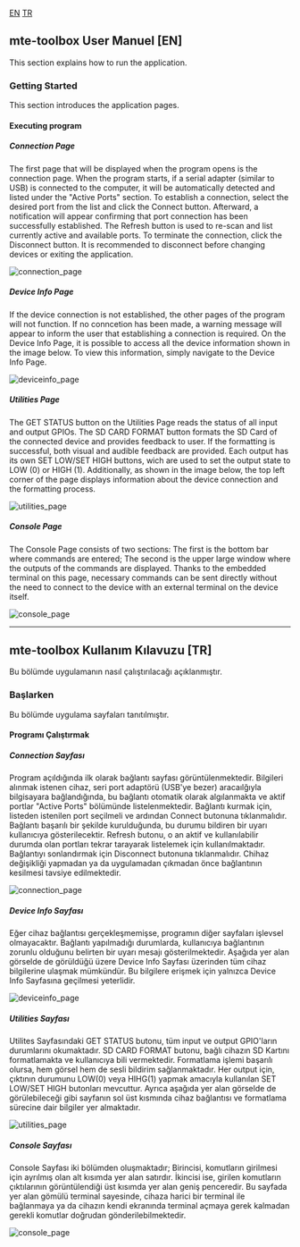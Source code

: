 [EN](mte-toolbox-user-manuel)
[TR](mte-toolbox-kullanım-kılavuzu)

## mte-toolbox User Manuel [EN]

This section explains how to run the application.

### Getting Started 
This section introduces the application pages.

#### Executing program

##### Connection Page 
The first page that will be displayed when the program opens is the connection page. When the program starts, if a serial adapter (similar to USB) is connected to the computer, it will be automatically detected and listed under the "Active Ports" section.
To establish a connection, select the desired port from the list and click the Connect button. Afterward, a notification will appear confirming that port connection has been successfully established.
The Refresh button is used to re-scan and list currently active and available ports.
To terminate the connection, click the Disconnect button. It is recommended to disconnect before changing devices or exiting the application.

![connection_page](https://github.com/user-attachments/assets/8da2219e-da7f-4d08-99e3-157ae41ff0e1)

##### Device Info Page 
If the device connection is not established, the other pages of the program will not function. If no conncetion has been made, a warning message will appear to inform the user that establishing a connection is required.
On the Device Info Page, it is possible to access all the device information shown in the image below. To view this information, simply navigate to the Device Info Page.

![deviceinfo_page](https://github.com/user-attachments/assets/b58b4733-04d3-4e16-b66b-64d82e465233)

##### Utilities Page
The GET STATUS button on the Utilities Page reads the status of all input and output GPIOs. 
The SD CARD FORMAT button formats the SD Card of the connected device and provides feedback to user. If the formatting is successful, both visual and audible feedback are provided. 
Each output has its own SET LOW/SET HIGH buttons, wich are used to set the output state to LOW (0) or HIGH (1). 
Additionally, as shown in the image below, the top left corner of the page displays information about the device connection and the formatting process.

![utilities_page](https://github.com/user-attachments/assets/56cd4652-b3b4-4b37-bffc-a36f02989b9f)

##### Console Page
The Console Page consists of two sections:
The first is the bottom bar where commands are entered;
The second is the upper large window where the outputs of the commands are displayed. 
Thanks to the embedded terminal on this page, necessary commands can be sent directly without the need to connect to the device with an external terminal on the device itself.

![console_page](https://github.com/user-attachments/assets/aa42f2e6-f20e-4aa0-b6b9-7e419ef7f1c9)




---




## mte-toolbox Kullanım Kılavuzu [TR]

Bu bölümde uygulamanın nasıl çalıştırılacağı açıklanmıştır.

### Başlarken 
Bu bölümde uygulama sayfaları tanıtılmıştır.

#### Programı Çalıştırmak

##### Connection Sayfası
Program açıldığında ilk olarak bağlantı sayfası görüntülenmektedir. Bilgileri alınmak istenen cihaz, seri port adaptörü (USB'ye bezer) aracaılğıyla bilgisayara bağlandığında, bu bağlantı otomatik olarak algılanmakta ve aktif portlar "Active Ports" bölümünde listelenmektedir.
Bağlantı kurmak için, listeden istenilen port seçilmeli ve ardından Connect butonuna tıklanmalıdır. Bağlantı başarılı bir şekilde kurulduğunda, bu durumu bildiren bir uyarı kullanıcıya gösterilecektir.
Refresh butonu, o an aktif ve kullanılabilir durumda olan portları tekrar tarayarak listelemek için kullanılmaktadır. 
Bağlantıyı sonlandırmak için Disconnect butonuna tıklanmalıdır. Chihaz değişikliği yapmadan ya da uygulamadan çıkmadan önce bağlantının kesilmesi tavsiye edilmektedir. 


![connection_page](https://github.com/user-attachments/assets/8da2219e-da7f-4d08-99e3-157ae41ff0e1)

##### Device Info Sayfası
Eğer cihaz bağlantısı gerçekleşmemişse, programın diğer sayfaları işlevsel olmayacaktır. Bağlantı yapılmadığı durumlarda, kullanıcıya bağlantının zorunlu olduğunu belirten bir uyarı mesajı gösterilmektedir. Aşağıda yer alan görselde de görüldüğü üzere Device Info Sayfası üzerinden tüm cihaz bilgilerine ulaşmak mümkündür.
Bu bilgilere erişmek için yalnızca Device Info Sayfasına geçilmesi yeterlidir.

![deviceinfo_page](https://github.com/user-attachments/assets/b58b4733-04d3-4e16-b66b-64d82e465233)

##### Utilities Sayfası
Utilites Sayfasındaki GET STATUS butonu, tüm input ve output GPIO'ların durumlarını okumaktadır. 
SD CARD FORMAT butonu, bağlı cihazın SD Kartını formatlamakta ve kullanıcıya bili vermektedir. Formatlama işlemi başarılı olursa, hem görsel hem de sesli bildirim sağlanmaktadır.
Her output için, çıktının durumunu LOW(0) veya HIHG(1) yapmak amacıyla kullanılan SET LOW/SET HIGH butonları mevcuttur.
Ayrıca aşağıda yer alan görselde de görülebileceği gibi sayfanın sol üst kısmında cihaz bağlantısı ve formatlama sürecine dair bilgiler yer almaktadır.

![utilities_page](https://github.com/user-attachments/assets/56cd4652-b3b4-4b37-bffc-a36f02989b9f)

##### Console Sayfası
Console Sayfası iki bölümden oluşmaktadır;
Birincisi, komutların girilmesi için ayrılmış olan alt kısımda yer alan satırdır.
İkincisi ise, girilen komutların çıktılarının görüntülendiği üst kısımda yer alan geniş penceredir. 
Bu sayfada yer alan gömülü terminal sayesinde, cihaza harici bir terminal ile bağlanmaya ya da cihazın kendi ekranında terminal açmaya gerek kalmadan gerekli komutlar doğrudan gönderilebilmektedir. 

![console_page](https://github.com/user-attachments/assets/aa42f2e6-f20e-4aa0-b6b9-7e419ef7f1c9)










